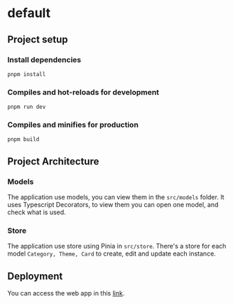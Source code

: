 # default

## Project setup
### Install dependencies

```
pnpm install
```

### Compiles and hot-reloads for development

```
pnpm run dev
```

### Compiles and minifies for production

```
pnpm build
```

## Project Architecture
### Models
The application use models, you can view them in the ``src/models`` folder. It uses Typescript Decorators, to view them you can open one model, and check what is used.
### Store
The application use store using Pinia in ``src/store``. There's a store for each model ``Category, Theme, Card`` to create, edit and update each instance.

## Deployment
You can access the web app in this [link](https://project-memory.vercel.app).
